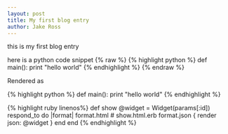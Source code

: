 ```yaml
---
layout: post
title: My first blog entry
author: Jake Ross
---
```

this is my first blog entry

here is a python code snippet
{% raw %}
    {% highlight python %}
    def main():
        print "hello world"
    {% endhighlight %}
{% endraw %}

Rendered as

{% highlight python %}
def main():
    print "hello world"
{% endhighlight %}

{% highlight ruby linenos%}
    def show
      @widget = Widget(params[:id])
      respond_to do |format|
        format.html # show.html.erb
        format.json { render json: @widget }
      end
    end
{% endhighlight %}
